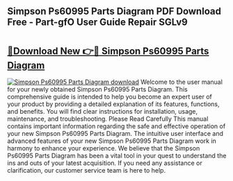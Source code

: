 ## Simpson Ps60995 Parts Diagram PDF Download Free - Part-gfO User Guide Repair SGLv9

# <h2><a href="http://dfisiy.blite.top/?on=Simpson+Ps60995+Parts+Diagram">🔗Download New 👉🔴 Simpson Ps60995 Parts Diagram</a></h2>

[![Simpson Ps60995 Parts Diagram download](https://i.imgur.com/lujVjoI.png)](http://dfisiy.blite.top/?on=Simpson+Ps60995+Parts+Diagram)
Welcome to the user manual for your newly obtained Simpson Ps60995 Parts Diagram. This comprehensive guide is intended to help you become an expert user of your product by providing a detailed explanation of its features, functions, and benefits. You will find clear instructions for installation, usage, maintenance, and troubleshooting. Please Read Carefully This manual contains important information regarding the safe and effective operation of your new Simpson Ps60995 Parts Diagram. The intuitive user interface and advanced features of your new Simpson Ps60995 Parts Diagram work in harmony to enhance your experience. We believe that the Simpson Ps60995 Parts Diagram has been a vital tool in your quest to understand the ins and outs of your latest acquisition. If you need any assistance or clarification, our customer service team is here to help.
